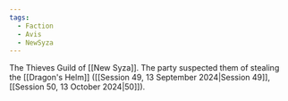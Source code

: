 ```yaml
---
tags:
  - Faction
  - Avis
  - NewSyza
---
```

The Thieves Guild of [[New Syza]]. The party suspected them of stealing the [[Dragon's Helm]] ([[Session 49, 13 September 2024|Session 49]], [[Session 50, 13 October 2024|50]]).
